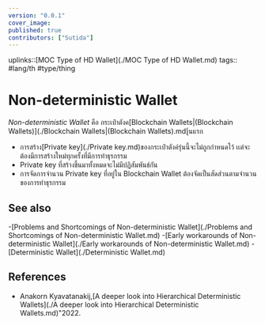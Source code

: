```yaml
---
version: "0.0.1"
cover_image:
published: true
contributors: ["Sutida"]
---
```

uplinks::[MOC Type of HD Wallet](./MOC Type of HD Wallet.md)
tags:: #lang/th #type/thing

# Non-deterministic Wallet
*Non-deterministic Wallet* คือ กระเป๋าตังค[Blockchain Wallets|(Blockchain Wallets)](./Blockchain Wallets|(Blockchain Wallets).md)ุ่นแรก 
- การสร้าง[Private key](./Private key.md)ของกระเป๋าตังค์รุ่นนี้จะไม่ถูกกำหนดไว้ เเต่จะต้องมีการสร้างใหม่ทุกครั้งที่มีการทำธุรกรรม 
- Private key ที่สร้างขึ้นมาทั้งหมดจะไม่มีปฏิสัมพันธ์กัน
- การจัดการจำนวน Private key ที่อยู่ใน Blockchain Wallet ต้องจัดเป็นสัดส่วนตามจำนวนของการทำธุรกรรม

## See also
 -[Problems and Shortcomings of Non-deterministic Wallet](./Problems and Shortcomings of Non-deterministic Wallet.md)
 -[Early workarounds of Non-deterministic Wallet](./Early workarounds of Non-deterministic Wallet.md)
 -[Deterministic Wallet](./Deterministic Wallet.md)
## References
- Anakorn Kyavatanakij,[A deeper look into Hierarchical Deterministic Wallets](./A deeper look into Hierarchical Deterministic Wallets.md)"2022.
 